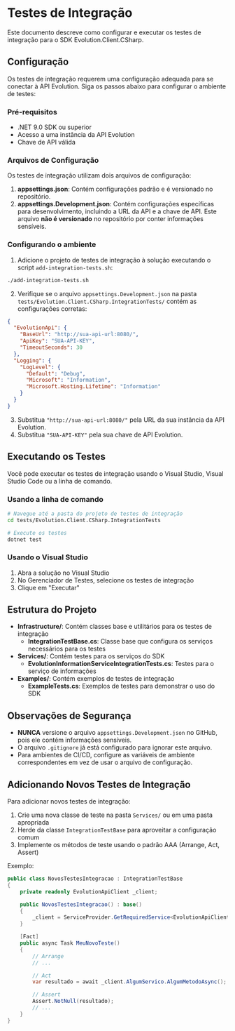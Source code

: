 # Testes de Integração

Este documento descreve como configurar e executar os testes de integração para o SDK Evolution.Client.CSharp.

## Configuração

Os testes de integração requerem uma configuração adequada para se conectar à API Evolution. Siga os passos abaixo para configurar o ambiente de testes:

### Pré-requisitos

- .NET 9.0 SDK ou superior
- Acesso a uma instância da API Evolution
- Chave de API válida

### Arquivos de Configuração

Os testes de integração utilizam dois arquivos de configuração:

1. **appsettings.json**: Contém configurações padrão e é versionado no repositório.
2. **appsettings.Development.json**: Contém configurações específicas para desenvolvimento, incluindo a URL da API e a chave de API. Este arquivo **não é versionado** no repositório por conter informações sensíveis.

### Configurando o ambiente

1. Adicione o projeto de testes de integração à solução executando o script `add-integration-tests.sh`:

```bash
./add-integration-tests.sh
```

2. Verifique se o arquivo `appsettings.Development.json` na pasta `tests/Evolution.Client.CSharp.IntegrationTests/` contém as configurações corretas:

```json
{
  "EvolutionApi": {
    "BaseUrl": "http://sua-api-url:8080/",
    "ApiKey": "SUA-API-KEY",
    "TimeoutSeconds": 30
  },
  "Logging": {
    "LogLevel": {
      "Default": "Debug",
      "Microsoft": "Information",
      "Microsoft.Hosting.Lifetime": "Information"
    }
  }
}
```

3. Substitua `"http://sua-api-url:8080/"` pela URL da sua instância da API Evolution.
4. Substitua `"SUA-API-KEY"` pela sua chave de API Evolution.

## Executando os Testes

Você pode executar os testes de integração usando o Visual Studio, Visual Studio Code ou a linha de comando.

### Usando a linha de comando

```bash
# Navegue até a pasta do projeto de testes de integração
cd tests/Evolution.Client.CSharp.IntegrationTests

# Execute os testes
dotnet test
```

### Usando o Visual Studio

1. Abra a solução no Visual Studio
2. No Gerenciador de Testes, selecione os testes de integração
3. Clique em "Executar"

## Estrutura do Projeto

- **Infrastructure/**: Contém classes base e utilitários para os testes de integração
  - **IntegrationTestBase.cs**: Classe base que configura os serviços necessários para os testes
- **Services/**: Contém testes para os serviços do SDK
  - **EvolutionInformationServiceIntegrationTests.cs**: Testes para o serviço de informações
- **Examples/**: Contém exemplos de testes de integração
  - **ExampleTests.cs**: Exemplos de testes para demonstrar o uso do SDK

## Observações de Segurança

- **NUNCA** versione o arquivo `appsettings.Development.json` no GitHub, pois ele contém informações sensíveis.
- O arquivo `.gitignore` já está configurado para ignorar este arquivo.
- Para ambientes de CI/CD, configure as variáveis de ambiente correspondentes em vez de usar o arquivo de configuração.

## Adicionando Novos Testes de Integração

Para adicionar novos testes de integração:

1. Crie uma nova classe de teste na pasta `Services/` ou em uma pasta apropriada
2. Herde da classe `IntegrationTestBase` para aproveitar a configuração comum
3. Implemente os métodos de teste usando o padrão AAA (Arrange, Act, Assert)

Exemplo:

```csharp
public class NovosTestesIntegracao : IntegrationTestBase
{
    private readonly EvolutionApiClient _client;

    public NovosTestesIntegracao() : base()
    {
        _client = ServiceProvider.GetRequiredService<EvolutionApiClient>();
    }

    [Fact]
    public async Task MeuNovoTeste()
    {
        // Arrange
        // ...

        // Act
        var resultado = await _client.AlgumServico.AlgumMetodoAsync();

        // Assert
        Assert.NotNull(resultado);
        // ...
    }
}
```